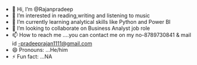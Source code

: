 - 👋 Hi, I’m @Rajanpradeep
- 👀 I’m interested in reading,writing and listening to music
- 🌱 I’m currently learning analytical skills like Python and Power BI
- 💞️ I’m looking to collaborate on Business Analyst job role
- 📫 How to reach me ....you can contact me on my no-8789730841 & mail id -pradeeprajan1111@gmail.com
- 😄 Pronouns: ...He/him
- ⚡ Fun fact: ...NA

<!---
Rajanpradeep/Rajanpradeep is a ✨ special ✨ repository because its `README.md` (this file) appears on your GitHub profile.
You can click the Preview link to take a look at your changes.
--->

